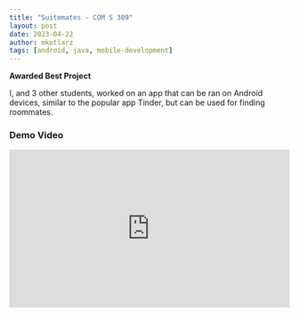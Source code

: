 ```yaml
---
title: "Suitemates - COM S 309"
layout: post
date: 2023-04-22
author: mkotlarz
tags: [android, java, mobile-development]
---
```


**Awarded Best Project**

I, and 3 other students, worked on an app that can be ran on Android devices, similar to the popular app Tinder, but can be used for finding roommates.

### Demo Video
<div style="position: relative; padding-bottom: 56.25%; height: 0; overflow: hidden;">
  <iframe 
    src="https://www.youtube.com/embed/_efK0ea0R2A" 
    frameborder="0" 
    allowfullscreen 
    style="position: absolute; top:0; left: 0; width: 100%; height: 100%;">
  </iframe>
</div>
